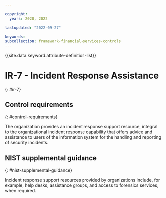 ```yaml
---

copyright:
  years: 2020, 2022

lastupdated: "2022-09-27"

keywords: 
subcollection: framework-financial-services-controls
---
```


{{site.data.keyword.attribute-definition-list}}

         
# IR-7 - Incident Response Assistance
{: #ir-7}

## Control requirements
{: #control-requirements}

The organization provides an incident response support resource, integral to the organizational incident response capability that offers advice and assistance to users of the information system for the handling and reporting of security incidents.

## NIST supplemental guidance
{: #nist-supplemental-guidance}

Incident response support resources provided by organizations include, for example, help desks, assistance groups, and access to forensics services, when required.



